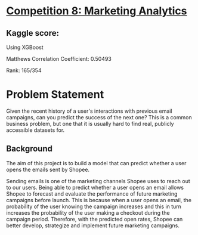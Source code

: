 # [Competition 8: Marketing Analytics](https://www.kaggle.com/c/open-shopee-code-league-marketing-analytics)

## Kaggle score:
Using XGBoost


Matthews Correlation Coefficient: 0.50493


Rank: 165/354

# Problem Statement
Given the recent history of a user's interactions with previous email campaigns, can you predict the success of the next one? This is a common business problem, but one that it is usually hard to find real, publicly accessible datasets for.

## Background

The aim of this project is to build a model that can predict whether a user opens the emails sent by Shopee.

Sending emails is one of the marketing channels Shopee uses to reach out to our users. Being able to predict whether a user opens an email allows Shopee to forecast and evaluate the performance of future marketing campaigns before launch. This is because when a user opens an email, the probability of the user knowing the campaign increases and this in turn increases the probability of the user making a checkout during the campaign period. Therefore, with the predicted open rates, Shopee can better develop, strategize and implement future marketing campaigns.
